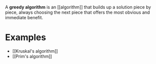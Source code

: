 A **greedy algorithm** is an [[algorithm]] that builds up a solution piece by piece, always choosing the next piece that offers the most obvious and immediate benefit.

# Examples

* [[Kruskal's algorithm]]
* [[Prim's algorithm]]